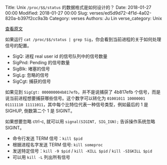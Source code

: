 Title: Unix `/proc/$$/status` 的数据格式是如何设计的？
Date: 2018-01-27 00:00
Modified: 2018-01-27 00:00
Slug: verses/ed5d9d72-4f1d-4a02-820a-b397f2cc9a3b
Category: verses
Authors: Ju Lin
verse_category: Unix

[查看原文](https://www.networkworld.com/article/3211296/linux/unix-dealing-with-signals.html)

如果运行 `cat /proc/$$/status | grep Sig`，你会看到当前进程的关于如何处理信号的配置。

* SigQ: 进程 real user id 的信号队列中的信号数量
* SigPnd: Pending 的信号数量
* SigBlk: 堵塞的信号
* SigLg: 忽略的信号
* SigCgt: 捕获的信号

如果见到 `SigCgt: 000000004b817efb`，并不是说捕获了 4b817efb 个信号，而是说当前进程想要捕获哪些信号。这个数字可以转化为 `01001011 10000001 01111110 11111011`，其中每个比特位代表一种信号类型，例如最后的 1 是 SIGHUP, 倒数第二个 1 是 SIGINT。

如果想要忽略 ctrl-c, 就可以用 `signal(SIGINT, SIG_IGN);` 告诉操作系统忽略 SIGINT。

* 命令行发送 TERM 信号：`kill $pid`
* 根据进程名字发送 TERM 信号: `kill someproc`
* 发送特定信号：`kill -9 $pid` / `kill -KILL $pid` / `kill -SIGKILL $pid`
* 可以用 `kill -L` 列出所有信号
